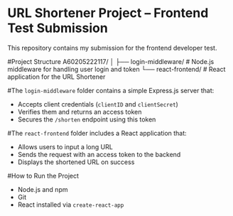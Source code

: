 # URL Shortener Project – Frontend Test Submission

This repository contains my submission for the frontend developer test.

#Project Structure
A60205222117/
│
├── login-middleware/ # Node.js middleware for handling user login and token
└── react-frontend/ # React application for the URL Shortener



#The `login-middleware` folder contains a simple Express.js server that:

- Accepts client credentials (`clientID` and `clientSecret`)
- Verifies them and returns an access token
- Secures the `/shorten` endpoint using this token

#The `react-frontend` folder includes a React application that:

- Allows users to input a long URL
- Sends the request with an access token to the backend
- Displays the shortened URL on success


#How to Run the Project
- Node.js and npm
- Git
- React installed via `create-react-app`

  


